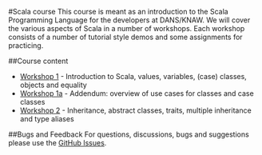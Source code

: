 #Scala course
This course is meant as an introduction to the Scala Programming Language for the developers at DANS/KNAW. We will cover the various aspects of Scala in a number of workshops. Each workshop consists of a number of tutorial style demos and some assignments for practicing.

##Course content
* [Workshop 1](https://github.com/DANS-KNAW/course-scala/tree/master/src/main/scala/workshop1) - Introduction to Scala, values, variables, (case) classes, objects and equality
* [Workshop 1a](https://github.com/DANS-KNAW/course-scala/tree/master/src/main/scala/workshop1a) - Addendum: overview of use cases for classes and case classes
* [Workshop 2](https://github.com/DANS-KNAW/course-scala/tree/master/src/main/scala/workshop2) - Inheritance, abstract classes, traits, multiple inheritance and type aliases 

##Bugs and Feedback
For questions, discussions, bugs and suggestions please use the [GitHub Issues](https://github.com/DANS-KNAW/course-scala/issues).
